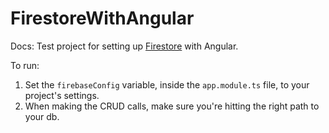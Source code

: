 # FirestoreWithAngular
Docs: Test project for setting up [Firestore](https://firebase.google.com/docs/firestore) with Angular. 

To run: 
1. Set the `firebaseConfig` variable, inside the `app.module.ts` file, to your project's settings.
2. When making the CRUD calls, make sure you're hitting the right path to your db.
